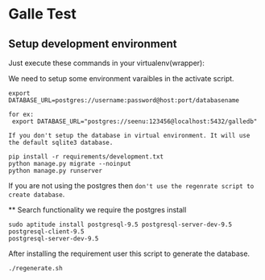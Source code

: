 # Galle Test

## Setup development environment ##

Just execute these commands in your virtualenv(wrapper):

We need to setup some environment varaibles in the activate script.

```
export DATABASE_URL=postgres://username:password@host:port/databasename

for ex:
 export DATABASE_URL="postgres://seenu:123456@localhost:5432/galledb"

If you don't setup the database in virtual environment. It will use
the default sqlite3 database.
```

```
pip install -r requirements/development.txt
python manage.py migrate --noinput
python manage.py runserver
```

If you are not using the postgres then `don't use the regenrate script to
create database`.

** Search functionality we require the postgres install

```
sudo aptitude install postgresql-9.5 postgresql-server-dev-9.5 postgresql-client-9.5
postgresql-server-dev-9.5
```

After installing the requirement user this script to generate the database.
```
./regenerate.sh
```
